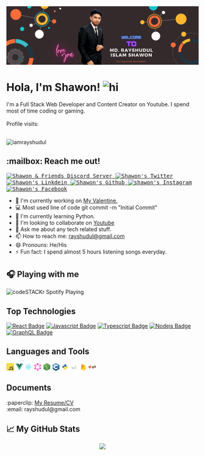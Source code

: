 <img src='https://raw.githubusercontent.com/iamrayshudul/iamrayshudul/main/iamrayshudul.png'/>
<h1>Hola, I'm Shawon! <img src="https://user-images.githubusercontent.com/1303154/88677602-1635ba80-d120-11ea-84d8-d263ba5fc3c0.gif" width="28px" alt="hi"></h1>
I'm a Full Stack Web Developer and Content Creator on Youtube. I spend most of time coding or gaming.
<br />
<br />
Profile visits:
<br />
<br />
<p align="left"> <img src="https://komarev.com/ghpvc/?username=iamrayshudul&label=Views&color=blue&style=plastic" alt="iamrayshudul" /> </p>

<h2> :mailbox: Reach me out! </h2>
<p align="left">
  <samp>
  <a href="https://discord.gg/">
  <img  alt="Shawon & Friends Discord Server" width="16px" src="https://cdn.jsdelivr.net/npm/simple-icons@v3/icons/discord.svg" />
</a>
<a href="https://twitter.com/">
  <img  alt="Shawon's Twitter" width="16px" src="https://cdn.jsdelivr.net/npm/simple-icons@v3/icons/twitter.svg" />
</a>
<a href="https://www.linkedin.com/in/fnshawon/">
  <img  alt="Shawon's Linkdein" width="16px" src="https://cdn.jsdelivr.net/npm/simple-icons@v3/icons/linkedin.svg" />
</a>
<a href="https://github.com/iamrayshudul">
  <img  alt="Shawon's Github" width="16px" src="https://cdn.jsdelivr.net/npm/simple-icons@v3/icons/github.svg" />
</a>
<a href="https://instagram.com/rayshudul/">
  <img  alt="shawon's Instagram" width="16px" src="https://cdn.jsdelivr.net/npm/simple-icons@v3/icons/instagram.svg" />
</a>
<a href="https://www.facebook.com/rayshudul">
  <img  alt="Shawon's Facebook" width="16px" src="https://cdn.jsdelivr.net/npm/simple-icons@v3/icons/facebook.svg" />
</a>
  </samp>
  
 <br>
 </p>

- 🔭 I'm currently working on <a href='https://iamrayshudul.github.io/Valentinedemo2021/'>My Valentine.</a>
- 💻 Most used line of code git commit -m "Initial Commit"
- 🌱 I'm currently learning Python.
- 👯 I'm looking to collaborate on <a href='https://www.youtube.com/channel/UC9tMQC2kecFbswAz7UsTk6A'>Youtube</a>
- 💬 Ask me about any tech related stuff.
- 📫 How to reach me: rayshudul@gmail.com
- 😄 Pronouns: He/His
- ⚡ Fun fact: I spend almost 5 hours listening songs everyday.

<h2> 🎧 Playing with me </h2>

<img src="https://now-playing-codestackr.vercel.app/api/spotify-playing" alt="codeSTACKr Spotify Playing" width="350" />

<h2> Top Technologies </h2>

[![React Badge](https://img.shields.io/badge/-React-61DBFB?style=for-the-badge&labelColor=black&logo=react&logoColor=61DBFB)](#) [![Javascript Badge](https://img.shields.io/badge/-Javascript-F0DB4F?style=for-the-badge&labelColor=black&logo=javascript&logoColor=F0DB4F)](#) [![Typescript Badge](https://img.shields.io/badge/-Typescript-007acc?style=for-the-badge&labelColor=black&logo=typescript&logoColor=007acc)](#) [![Nodejs Badge](https://img.shields.io/badge/-Nodejs-3C873A?style=for-the-badge&labelColor=black&logo=node.js&logoColor=3C873A)](#) [![GraphQL Badge](https://img.shields.io/badge/-GraphQl-e535ab?style=for-the-badge&labelColor=black&logo=node.js&logoColor=e535ab)](#)

<h2> Languages and Tools </h2>

<code><img height="20" src="https://raw.githubusercontent.com/github/explore/80688e429a7d4ef2fca1e82350fe8e3517d3494d/topics/javascript/javascript.png"></code>
<code><img height="20" src="https://raw.githubusercontent.com/github/explore/80688e429a7d4ef2fca1e82350fe8e3517d3494d/topics/vue/vue.png"></code>
<code><img height="20" src="https://raw.githubusercontent.com/github/explore/80688e429a7d4ef2fca1e82350fe8e3517d3494d/topics/react/react.png"></code>
<code><img height="20" src="https://raw.githubusercontent.com/github/explore/5c058a388828bb5fde0bcafd4bc867b5bb3f26f3/topics/graphql/graphql.png"></code>
<code><img height="20" src="https://raw.githubusercontent.com/github/explore/80688e429a7d4ef2fca1e82350fe8e3517d3494d/topics/nodejs/nodejs.png"></code>
<code><img height="20" src="https://raw.githubusercontent.com/github/explore/80688e429a7d4ef2fca1e82350fe8e3517d3494d/topics/cpp/cpp.png"></code>
<code><img height="20" src="https://raw.githubusercontent.com/github/explore/80688e429a7d4ef2fca1e82350fe8e3517d3494d/topics/python/python.png"></code>
<code><img height="20" src="https://raw.githubusercontent.com/github/explore/80688e429a7d4ef2fca1e82350fe8e3517d3494d/topics/mysql/mysql.png"></code>
<code><img height="20" src="https://raw.githubusercontent.com/github/explore/80688e429a7d4ef2fca1e82350fe8e3517d3494d/topics/firebase/firebase.png"></code>
<code><img height="20" src="https://raw.githubusercontent.com/github/explore/80688e429a7d4ef2fca1e82350fe8e3517d3494d/topics/git/git.png"></code>

<h2> Documents </h2>
:paperclip: <a href='https://drive.google.com/file/d/1lBhCoA_xKLoX_ohIIGNYxeTlYPeLxuSL/view?usp=sharing'>My Resume/CV</a>
<br />
:email: rayshudul@gmail.com

<h2 align="Left"> 📈 My GitHub Stats </h2>
<p align="center">
<img src="https://github-readme-stats.vercel.app/api?username=iamrayshudul&&show_icons=true&title_color=222222&icon_color=03A87C&text_color=333333&bg_color=ffffff">
</p>

